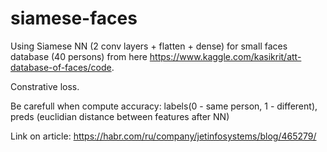 # siamese-faces
Using Siamese NN (2 conv layers + flatten + dense) for small faces database (40 persons) from here https://www.kaggle.com/kasikrit/att-database-of-faces/code.

Constrative loss.

Be carefull when compute accuracy: labels(0 - same person, 1 - different), preds (euclidian distance between features after NN)

Link on article: https://habr.com/ru/company/jetinfosystems/blog/465279/
